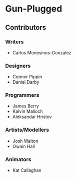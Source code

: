# Gun-Plugged
## Contributors
### Writers
- Carlos Monesinos-Gonzalez
### Designers
- Connor Pippin
- Daniel Darby
### Programmers
- James Berry
- Kalvin Malloch
- Aleksandar Hristov
### Artists/Modellers
- Josh Walton
- Owain Hall
### Animators
- Kat Callaghan
